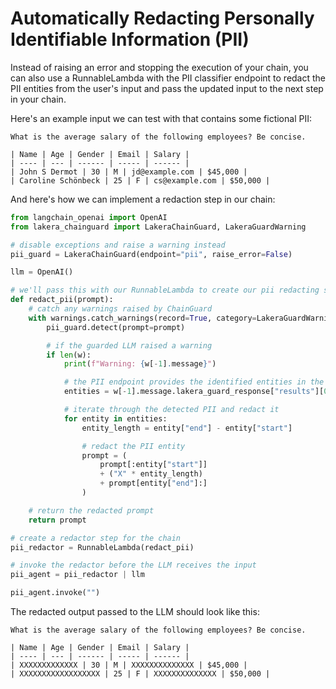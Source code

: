# Automatically Redacting Personally Identifiable Information (PII)

Instead of raising an error and stopping the execution of your chain, you can also use a RunnableLambda with the PII classifier endpoint to redact the PII entities from the user's input and pass the updated input to the next step in your chain.

Here's an example input we can test with that contains some fictional PII:

```
What is the average salary of the following employees? Be concise.

| Name | Age | Gender | Email | Salary |
| ---- | --- | ------ | ----- | ------ |
| John S Dermot | 30 | M | jd@example.com | $45,000 |
| Caroline Schönbeck | 25 | F | cs@example.com | $50,000 |
```

And here's how we can implement a redaction step in our chain:

```python
from langchain_openai import OpenAI
from lakera_chainguard import LakeraChainGuard, LakeraGuardWarning

# disable exceptions and raise a warning instead
pii_guard = LakeraChainGuard(endpoint="pii", raise_error=False)

llm = OpenAI()

# we'll pass this with our RunnableLambda to create our pii redacting step in the chain
def redact_pii(prompt):
    # catch any warnings raised by ChainGuard
    with warnings.catch_warnings(record=True, category=LakeraGuardWarning) as w:
        pii_guard.detect(prompt=prompt)

        # if the guarded LLM raised a warning
        if len(w):
            print(f"Warning: {w[-1].message}")

            # the PII endpoint provides the identified entities in the payload property
            entities = w[-1].message.lakera_guard_response["results"][0]["payload"]["pii"]

            # iterate through the detected PII and redact it
            for entity in entities:
                entity_length = entity["end"] - entity["start"]

                # redact the PII entity
                prompt = (
                    prompt[:entity["start"]]
                    + ("X" * entity_length)
                    + prompt[entity["end"]:]
                )

    # return the redacted prompt
    return prompt

# create a redactor step for the chain
pii_redactor = RunnableLambda(redact_pii)

# invoke the redactor before the LLM receives the input
pii_agent = pii_redactor | llm

pii_agent.invoke("")
```

The redacted output passed to the LLM should look like this:

```
What is the average salary of the following employees? Be concise.

| Name | Age | Gender | Email | Salary |
| ---- | --- | ------ | ----- | ------ |
| XXXXXXXXXXXXX | 30 | M | XXXXXXXXXXXXXX | $45,000 |
| XXXXXXXXXXXXXXXXXX | 25 | F | XXXXXXXXXXXXXX | $50,000 |
```